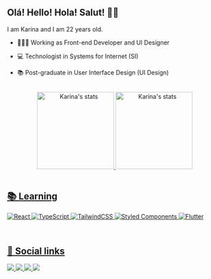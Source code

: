 ## Olá! Hello! Hola! Salut! 👋🏻
<p>I am Karina and I am 22 years old.</p>

- 👩🏻‍💻 Working as Front-end Developer and UI Designer

- 💻 Technologist in Systems for Internet (SI)

- 📚 Post-graduate in User Interface Design (UI Design)

<br />

<div align="center">
  <a href="https://github.com/karinacavalcanti">
  <img 
     height="180em" 
     src="https://github-readme-stats.vercel.app/api?username=karinacavalcanti&show_icons=true&theme=radical"
     alt="Karina's stats"/>
  <img 
     height="180em" 
     src="https://github-readme-stats.vercel.app/api/top-langs/?username=karinacavalcanti&&hide=java,makefile,swift,shell,kotlin,objective-c&layout=compact&langs_count=16&theme=radical"
     alt="Karina's stats"
   />
</div>
  
<br />
  
## 📚 Learning
![React](https://img.shields.io/badge/react-%2320232a.svg?style=for-the-badge&logo=react&logoColor=%2361DAFB)
![TypeScript](https://img.shields.io/badge/typescript-%23007ACC.svg?style=for-the-badge&logo=typescript&logoColor=white)
![TailwindCSS](https://img.shields.io/badge/tailwindcss-%2338B2AC.svg?style=for-the-badge&logo=tailwind-css&logoColor=white)
![Styled Components](https://img.shields.io/badge/styled--components-DB7093?style=for-the-badge&logo=styled-components&logoColor=white)
![Flutter](https://img.shields.io/badge/Flutter-%2302569B.svg?style=for-the-badge&logo=Flutter&logoColor=white)
  
<br />

## 📣 Social links

<div>
  <a href="https://www.linkedin.com/in/karinalucindo/" target="_blank">
    <img src="https://img.shields.io/badge/linkedin-6633cc.svg?style=for-the-badge&logo=linkedin&logoColor=white" />
  </a>
  <a href = "mailto:karina.lucindo31@gmail.com">
    <img src="https://img.shields.io/badge/Gmail-6633cc?style=for-the-badge&logo=gmail&logoColor=white" target="_blank" />
  </a>
  <a href="mailto:karina.lucindo@outlook.com" target="_blank">
    <img src="https://img.shields.io/badge/Microsoft_Outlook-6633cc?style=for-the-badge&logo=microsoft-outlook&logoColor=white" />
  </a>
  <a href="https://www.behance.net/karinalucindo?tracking_source=search_users%7Ckarina%20lucindo" target="_blank">
    <img src="https://img.shields.io/badge/Behance-6633cc?style=for-the-badge&logo=behance&logoColor=white" />
  </a>
</div>
